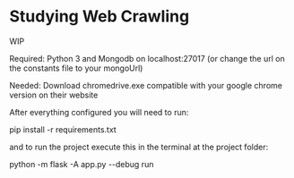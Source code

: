 # Studying Web Crawling

WIP

Required: Python 3 and Mongodb on localhost:27017 (or change the url on the constants file to your mongoUrl)

Needed: Download chromedrive.exe compatible with your google chrome version on their website

After everything configured you will need to run:

pip install -r requirements.txt

and to run the project execute this in the terminal at the project folder:

python -m flask -A app.py --debug run

